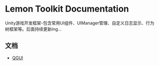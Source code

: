 # Lemon Toolkit Documentation
Unity游戏开发框架-包含常用UI组件、UIManager管理、自定义日志显示、行为树框架等。后面持续更新ing...

## 文档

* [QGUI](./Docs/Readme.md)
